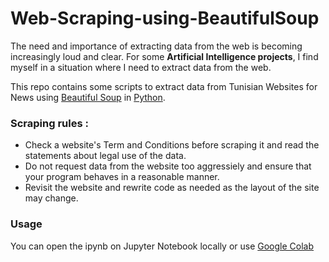 # Web-Scraping-using-BeautifulSoup

The need and importance of extracting data from the web is becoming increasingly loud and clear.
For some <b>Artificial Intelligence projects</b>, I find myself in a situation where I need to extract data from the web.

This repo contains some scripts to extract data from Tunisian Websites for News using [Beautiful Soup](https://www.crummy.com/software/BeautifulSoup/bs4/doc/) in [Python](https://www.python.org/).




### Scraping rules :
* Check a website's Term and Conditions before scraping it and read the statements about legal use of the data. 
* Do not request data from the website too aggressiely and ensure that your program behaves in a reasonable manner.
* Revisit the website and rewrite code as needed as the layout of the site may change.



### Usage

You can open the ipynb on Jupyter Notebook locally or use [Google Colab](https://colab.research.google.com/)



